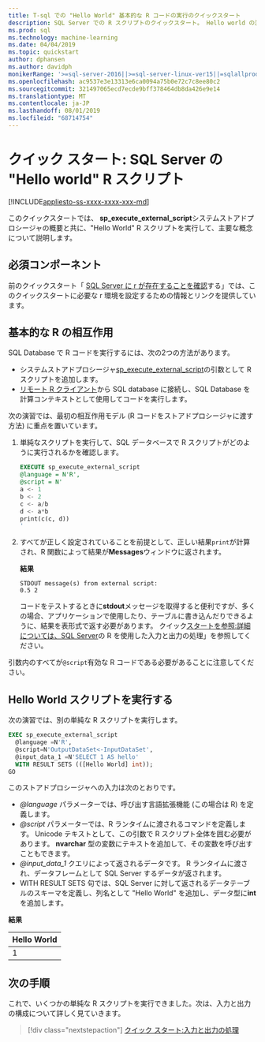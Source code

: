 ```yaml
---
title: T-sql での "Hello World" 基本的な R コードの実行のクイックスタート
description: SQL Server での R スクリプトのクイックスタート。 Hello world の演習で sp_execute_external_script システムストアドプロシージャを使用して R スクリプトを呼び出す方法の基本について説明します。
ms.prod: sql
ms.technology: machine-learning
ms.date: 04/04/2019
ms.topic: quickstart
author: dphansen
ms.author: davidph
monikerRange: '>=sql-server-2016||>=sql-server-linux-ver15||=sqlallproducts-allversions'
ms.openlocfilehash: ac9537e3e13313e6ca0094a75b0e72c7c8ee80c2
ms.sourcegitcommit: 321497065ecd7ecde9bff378464db8da426e9e14
ms.translationtype: MT
ms.contentlocale: ja-JP
ms.lasthandoff: 08/01/2019
ms.locfileid: "68714754"
---
```

# <a name="quickstart-hello-world-r-script-in-sql-server"></a>クイック スタート: SQL Server の "Hello world" R スクリプト 
[!INCLUDE[appliesto-ss-xxxx-xxxx-xxx-md](../../includes/appliesto-ss-xxxx-xxxx-xxx-md.md)]

このクイックスタートでは、 **sp_execute_external_script**システムストアドプロシージャの概要と共に、"Hello World" R スクリプトを実行して、主要な概念について説明します。 

## <a name="prerequisites"></a>必須コンポーネント

前のクイックスタート「 [SQL Server に r が存在することを確認](quickstart-r-verify.md)する」では、このクイックスタートに必要な r 環境を設定するための情報とリンクを提供しています。

## <a name="basic-r-interaction"></a>基本的な R の相互作用

SQL Database で R コードを実行するには、次の2つの方法があります。

+ システムストアドプロシージャ[sp_execute_external_script](https://docs.microsoft.com/sql/relational-databases/system-stored-procedures/sp-execute-external-script-transact-sql)の引数として R スクリプトを追加します。
+ [リモート R クライアント](https://docs.microsoft.com/sql/advanced-analytics/r/set-up-a-data-science-client)から SQL database に接続し、SQL Database を計算コンテキストとして使用してコードを実行します。

次の演習では、最初の相互作用モデル (R コードをストアドプロシージャに渡す方法) に重点を置いています。

1. 単純なスクリプトを実行して、SQL データベースで R スクリプトがどのように実行されるかを確認します。

    ```sql
    EXECUTE sp_execute_external_script
    @language = N'R',
    @script = N'
    a <- 1
    b <- 2
    c <- a/b
    d <- a*b
    print(c(c, d))
    '
    ```

2. すべてが正しく設定されていることを前提として、正しい結果`print`が計算され、R 関数によって結果が**Messages**ウィンドウに返されます。

    **結果**

    ```text
    STDOUT message(s) from external script: 
    0.5 2
    ```

    コードをテストするときに**stdout**メッセージを取得すると便利ですが、多くの場合、アプリケーションで使用したり、テーブルに書き込んだりできるように、結果を表形式で返す必要があります。 クイック[スタートを参照:詳細については、SQL Server](rtsql-working-with-inputs-and-outputs.md)の R を使用した入力と出力の処理」を参照してください。

引数内のすべてが`@script`有効な R コードである必要があることに注意してください。

## <a name="run-a-hello-world-script"></a>Hello World スクリプトを実行する

次の演習では、別の単純な R スクリプトを実行します。

```sql
EXEC sp_execute_external_script
  @language =N'R',
  @script=N'OutputDataSet<-InputDataSet',
  @input_data_1 =N'SELECT 1 AS hello'
  WITH RESULT SETS (([Hello World] int));
GO
```

このストアドプロシージャへの入力は次のとおりです。

+ *@language* パラメーターでは、呼び出す言語拡張機能 (この場合は R) を定義します。
+ *@script* パラメーターでは、R ランタイムに渡されるコマンドを定義します。 Unicode テキストとして、この引数で R スクリプト全体を囲む必要があります。 **nvarchar** 型の変数にテキストを追加して、その変数を呼び出すこともできます。
+ *@input_data_1* クエリによって返されるデータです。 R ランタイムに渡され、データフレームとして SQL Server するデータが返されます。
+ WITH RESULT SETS 句では、SQL Server に対して返されるデータテーブルのスキーマを定義し、列名として "Hello World" を追加し、データ型に**int**を追加します。

**結果**

| Hello World |
|-------------|
| 1 |

## <a name="next-steps"></a>次の手順

これで、いくつかの単純な R スクリプトを実行できました。次は、入力と出力の構成について詳しく見ていきます。

> [!div class="nextstepaction"]
> [クイック スタート:入力と出力の処理](quickstart-r-inputs-and-outputs.md)

